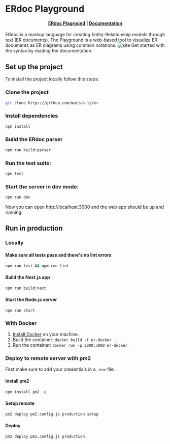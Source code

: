 # ERdoc Playground


<h4 align="center">
  <a href="https://erdoc.dcc.uchile.cl/">ERdoc Plaground</a> |
  <a href="https://erdoc.dcc.uchile.cl/docs">Documentation</a>
</h4>


ERdoc is a markup language for creating Entity-Relationship models through text (ER documents). The Playground is a web-based tool to visualize ER documents as ER diagrams using common notations.
![site](https://github.com/matias-lg/er/assets/76626234/211b5c08-9884-4ded-98f2-b5d9f6120eb8)
Get started with the syntax by reading the documentation.

## Set up the project
To install the project locally follow this steps:
### Clone the project
```bash
git clone https://github.com/matias-lg/er
```
### Install dependencies
```bash
npm install
```
### Build the ERdoc parser
```bash
npm run build:parser
```

### Run the test suite:
```bash
npm test
```
### Start the server in dev mode:
```bash
npm run dev
```
Now you can open http://localhost:3000 and the web app should be up and running.


## Run in production
### Locally
#### Make sure all tests pass and there's no lint errors
```bash
npm run test && npm run lint
```
#### Build the Next.js app
```bash
npm run build:next
```
#### Start the Node.js server
```
npm run start
```

### With Docker
1. [Install Docker](https://docs.docker.com/get-docker/) on your machine.
2. Build the container: `docker build -t er-docker .`.
3. Run the container: `docker run -p 3000:3000 er-docker`.

### Deploy to remote server with pm2
First make sure to add your credentials in a `.env` file.
#### Install pm2
```bash
npm install pm2 -g
```
#### Setup remote
```bash
pm2 deploy pm2.config.js production setup
```

#### Deploy
```bash
pm2 deploy pm2.config.js production
```

